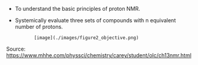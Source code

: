 - To understand the basic principles of proton NMR.

- Systemically evaluate three sets of compounds with n equivalent number of protons.

             [image](./images/figure2_objective.png)

Source: https://www.mhhe.com/physsci/chemistry/carey/student/olc/ch13nmr.html
